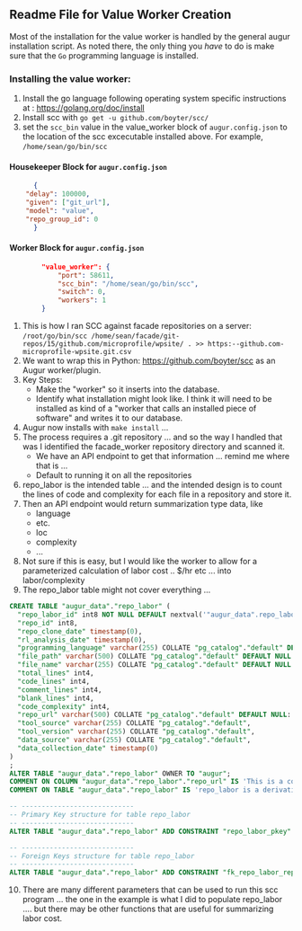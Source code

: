 ## Readme File for Value Worker Creation
Most of the installation for the value worker is handled by the general augur installation script. As noted there, the only thing you *have* to do is make sure that the `Go` programming language is installed. 


### Installing the value worker: 
1. Install the go language following operating system specific instructions at : https://golang.org/doc/install 
2. Install scc with `go get -u github.com/boyter/scc/`
3. set the `scc_bin` value in the value_worker block of `augur.config.json` to the location of the scc excecutable installed above. For example, `/home/sean/go/bin/scc`

#### Housekeeper Block for `augur.config.json`

```json
      {
    "delay": 100000,
    "given": ["git_url"],
    "model": "value",
    "repo_group_id": 0
      }
```

#### Worker Block for `augur.config.json`
```json
        "value_worker": {
            "port": 58611,
            "scc_bin": "/home/sean/go/bin/scc",
            "switch": 0,
            "workers": 1
        }
```

1. This is how I ran SCC against facade repositories on a server: 
`/root/go/bin/scc /home/sean/facade/git-repos/15/github.com/microprofile/wpsite/ . >> https:--github.com-microprofile-wpsite.git.csv`
2. We want to wrap this in Python: https://github.com/boyter/scc as an Augur worker/plugin. 
3. Key Steps:   
    - Make the "worker" so it inserts into the database. 
    - Identify what installation might look like.  I think it will need to be installed as kind of a "worker that calls an installed piece of software" and writes it to our database. 
4. Augur now installs with `make install` ... 
5. The process requires a .git repository ... and so the way I handled that was I identified the facade_worker repository directory and scanned it. 
    - We have an API endpoint to get that information ... remind me where that is ... 
    - Default to running it on all the repositories
6. repo_labor is the intended table ... and the intended design is to count the lines of code and complexity for each file in a repository and store it. 
7. Then an API endpoint would return summarization type data, like 
    - language
    - etc. 
    - loc
    - complexity
    - ... 
8. Not sure if this is easy, but I would like the worker to allow for a parameterized calculation of labor cost .. $/hr etc ... into labor/complexity 
9. The repo_labor table might not cover everything ... 
```sql
CREATE TABLE "augur_data"."repo_labor" (
  "repo_labor_id" int8 NOT NULL DEFAULT nextval('"augur_data".repo_labor_repo_labor_id_seq'::regclass),
  "repo_id" int8,
  "repo_clone_date" timestamp(0),
  "rl_analysis_date" timestamp(0),
  "programming_language" varchar(255) COLLATE "pg_catalog"."default" DEFAULT NULL::character varying,
  "file_path" varchar(500) COLLATE "pg_catalog"."default" DEFAULT NULL::character varying,
  "file_name" varchar(255) COLLATE "pg_catalog"."default" DEFAULT NULL::character varying,
  "total_lines" int4,
  "code_lines" int4,
  "comment_lines" int4,
  "blank_lines" int4,
  "code_complexity" int4,
  "repo_url" varchar(500) COLLATE "pg_catalog"."default" DEFAULT NULL::character varying,
  "tool_source" varchar(255) COLLATE "pg_catalog"."default",
  "tool_version" varchar(255) COLLATE "pg_catalog"."default",
  "data_source" varchar(255) COLLATE "pg_catalog"."default",
  "data_collection_date" timestamp(0)
)
;
ALTER TABLE "augur_data"."repo_labor" OWNER TO "augur";
COMMENT ON COLUMN "augur_data"."repo_labor"."repo_url" IS 'This is a convenience column to simplify analysis against external datasets';
COMMENT ON TABLE "augur_data"."repo_labor" IS 'repo_labor is a derivative of tables used to store scc code and complexity counting statistics that are inputs to labor analysis, which are components of CHAOSS value metric calculations. ';

-- ----------------------------
-- Primary Key structure for table repo_labor
-- ----------------------------
ALTER TABLE "augur_data"."repo_labor" ADD CONSTRAINT "repo_labor_pkey" PRIMARY KEY ("repo_labor_id");

-- ----------------------------
-- Foreign Keys structure for table repo_labor
-- ----------------------------
ALTER TABLE "augur_data"."repo_labor" ADD CONSTRAINT "fk_repo_labor_repo_1" FOREIGN KEY ("repo_id") REFERENCES "augur_data"."repo" ("repo_id") ON DELETE NO ACTION ON UPDATE NO ACTION;

```
10. There are many different parameters that can be used to run this scc program ... the one in the example is what I did to populate repo_labor .... but there may be other functions that are useful for summarizing labor cost. 


